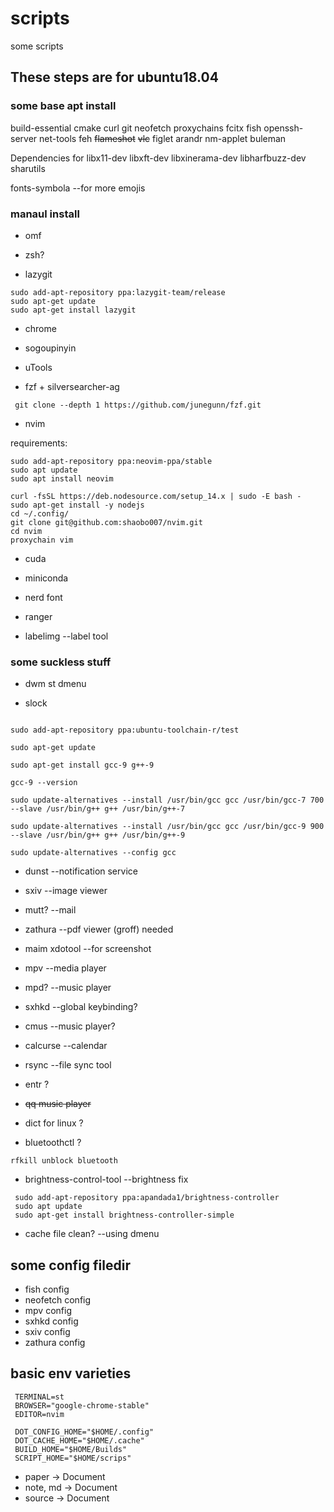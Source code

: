 # scripts
some scripts  
## These steps are for ubuntu18.04
### some base apt install

build-essential cmake curl git neofetch proxychains fcitx fish openssh-server net-tools feh ~~flameshot~~ ~~vlc~~ figlet 
arandr
nm-applet buleman

Dependencies for  libx11-dev libxft-dev libxinerama-dev libharfbuzz-dev sharutils

fonts-symbola --for more emojis
### manaul install

* omf

* zsh?

* lazygit 
```
sudo add-apt-repository ppa:lazygit-team/release
sudo apt-get update
sudo apt-get install lazygit
```

* chrome

* sogoupinyin

* uTools

* fzf + silversearcher-ag
```
 git clone --depth 1 https://github.com/junegunn/fzf.git
```
* nvim 

requirements:
```{bash}
sudo add-apt-repository ppa:neovim-ppa/stable
sudo apt update
sudo apt install neovim

curl -fsSL https://deb.nodesource.com/setup_14.x | sudo -E bash -
sudo apt-get install -y nodejs
cd ~/.config/
git clone git@github.com:shaobo007/nvim.git
cd nvim
proxychain vim
```
* cuda

* miniconda 

* nerd font

* ranger

* labelimg --label tool

### some suckless stuff

* dwm st dmenu

* slock
```
 
sudo add-apt-repository ppa:ubuntu-toolchain-r/test

sudo apt-get update

sudo apt-get install gcc-9 g++-9

gcc-9 --version

sudo update-alternatives --install /usr/bin/gcc gcc /usr/bin/gcc-7 700 --slave /usr/bin/g++ g++ /usr/bin/g++-7

sudo update-alternatives --install /usr/bin/gcc gcc /usr/bin/gcc-9 900 --slave /usr/bin/g++ g++ /usr/bin/g++-9

sudo update-alternatives --config gcc
```

* dunst --notification service

* sxiv --image viewer

* mutt? --mail

* zathura  --pdf viewer (groff) needed 

* maim xdotool --for screenshot

* mpv  --media player

* mpd?  --music player

* sxhkd --global keybinding?

* cmus --music player?

* calcurse --calendar 

* rsync  --file sync tool

* entr ?

* ~~qq music player~~

* dict for linux ?

* bluetoothctl ?
```
rfkill unblock bluetooth
```
* brightness-control-tool  --brightness fix
```
 sudo add-apt-repository ppa:apandada1/brightness-controller
 sudo apt update
 sudo apt-get install brightness-controller-simple
```
* cache file clean? --using dmenu

## some config filedir
* fish config
* neofetch config
* mpv config
* sxhkd config
* sxiv config
* zathura config

## basic env varieties
 ```
  TERMINAL=st
  BROWSER="google-chrome-stable"
  EDITOR=nvim

  DOT_CONFIG_HOME="$HOME/.config"
  DOT_CACHE_HOME="$HOME/.cache"
  BUILD_HOME="$HOME/Builds"
  SCRIPT_HOME="$HOME/scrips"

 ```
* paper -> Document
* note, md -> Document
* source -> Document
 
